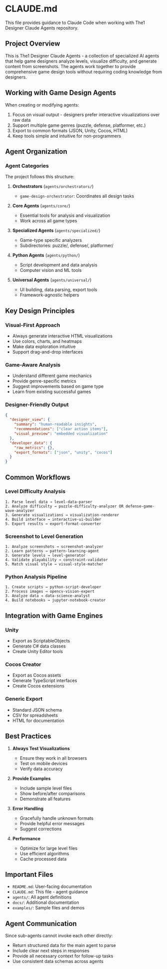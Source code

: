 # CLAUDE.md

This file provides guidance to Claude Code when working with The1 Designer Claude Agents repository.

## Project Overview

This is The1 Designer Claude Agents - a collection of specialized AI agents that help game designers analyze levels, visualize difficulty, and generate content from screenshots. The agents work together to provide comprehensive game design tools without requiring coding knowledge from designers.

## Working with Game Design Agents

When creating or modifying agents:
1. Focus on visual output - designers prefer interactive visualizations over raw data
2. Support multiple game genres (puzzle, defense, platformer, etc.)
3. Export to common formats (JSON, Unity, Cocos, HTML)
4. Keep tools simple and intuitive for non-programmers

## Agent Organization

### Agent Categories
The project follows this structure:

1. **Orchestrators** (`agents/orchestrators/`)
   - `game-design-orchestrator`: Coordinates all design tasks

2. **Core Agents** (`agents/core/`)
   - Essential tools for analysis and visualization
   - Work across all game types

3. **Specialized Agents** (`agents/specialized/`)
   - Game-type specific analyzers
   - Subdirectories: puzzle/, defense/, platformer/

4. **Python Agents** (`agents/python/`)
   - Script development and data analysis
   - Computer vision and ML tools

5. **Universal Agents** (`agents/universal/`)
   - UI building, data parsing, export tools
   - Framework-agnostic helpers

## Key Design Principles

### Visual-First Approach
- Always generate interactive HTML visualizations
- Use colors, charts, and heatmaps
- Make data exploration intuitive
- Support drag-and-drop interfaces

### Game-Aware Analysis
- Understand different game mechanics
- Provide genre-specific metrics
- Suggest improvements based on game type
- Learn from existing successful games

### Designer-Friendly Output
```json
{
  "designer_view": {
    "summary": "human-readable insights",
    "recommendations": ["clear action items"],
    "visual_preview": "embedded visualization"
  },
  "developer_data": {
    "raw_metrics": {},
    "export_formats": ["json", "unity", "cocos"]
  }
}
```

## Common Workflows

### Level Difficulty Analysis
```
1. Parse level data → level-data-parser
2. Analyze difficulty → puzzle-difficulty-analyzer OR defense-game-wave-analyzer
3. Generate visualizations → visualization-renderer
4. Build interface → interactive-ui-builder
5. Export results → export-format-converter
```

### Screenshot to Level Generation
```
1. Analyze screenshots → screenshot-analyzer
2. Learn patterns → pattern-learning-agent
3. Generate levels → level-generator
4. Validate playability → constraint-validator
5. Match visual style → visual-style-matcher
```

### Python Analysis Pipeline
```
1. Create scripts → python-script-developer
2. Process images → opencv-vision-expert
3. Analyze data → data-science-analyst
4. Build notebooks → jupyter-notebook-creator
```

## Integration with Game Engines

### Unity
- Export as ScriptableObjects
- Generate C# data classes
- Create Unity Editor tools

### Cocos Creator
- Export as Cocos assets
- Generate TypeScript interfaces
- Create Cocos extensions

### Generic Export
- Standard JSON schema
- CSV for spreadsheets
- HTML for documentation

## Best Practices

1. **Always Test Visualizations**
   - Ensure they work in all browsers
   - Test on mobile devices
   - Verify data accuracy

2. **Provide Examples**
   - Include sample level files
   - Show before/after comparisons
   - Demonstrate all features

3. **Error Handling**
   - Gracefully handle unknown formats
   - Provide helpful error messages
   - Suggest corrections

4. **Performance**
   - Optimize for large level files
   - Use efficient algorithms
   - Cache processed data

## Important Files

- `README.md`: User-facing documentation
- `CLAUDE.md`: This file - agent guidance
- `agents/`: All agent definitions
- `docs/`: Additional documentation
- `examples/`: Sample files and demos

## Agent Communication

Since sub-agents cannot invoke each other directly:
- Return structured data for the main agent to parse
- Include clear next steps in responses
- Provide all necessary context for follow-up tasks
- Use consistent data schemas across agents
